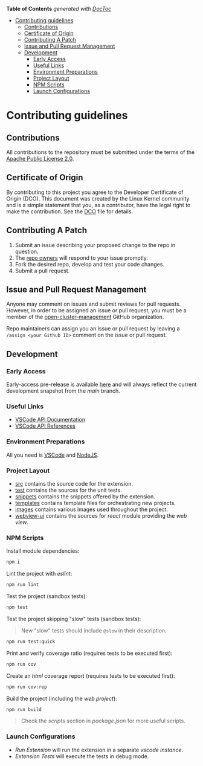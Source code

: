 <!-- markdownlint-disable MD041 -->
<!-- START doctoc generated TOC please keep comment here to allow auto update -->
<!-- DON'T EDIT THIS SECTION, INSTEAD RE-RUN doctoc TO UPDATE -->
**Table of Contents**  *generated with [DocToc](https://github.com/thlorenz/doctoc)*

- [Contributing guidelines](#contributing-guidelines)
  - [Contributions](#contributions)
  - [Certificate of Origin](#certificate-of-origin)
  - [Contributing A Patch](#contributing-a-patch)
  - [Issue and Pull Request Management](#issue-and-pull-request-management)
  - [Development](#development)
    - [Early Access](#early-access)
    - [Useful Links](#useful-links)
    - [Environment Preparations](#environment-preparations)
    - [Project Layout](#project-layout)
    - [NPM Scripts](#npm-scripts)
    - [Launch Configurations](#launch-configurations)

<!-- END doctoc generated TOC please keep comment here to allow auto update -->

# Contributing guidelines

## Contributions

All contributions to the repository must be submitted under the terms of the [Apache Public License 2.0](https://www.apache.org/licenses/LICENSE-2.0).

## Certificate of Origin

By contributing to this project you agree to the Developer Certificate of
Origin (DCO). This document was created by the Linux Kernel community and is a
simple statement that you, as a contributor, have the legal right to make the
contribution. See the [DCO](DCO) file for details.

## Contributing A Patch

1. Submit an issue describing your proposed change to the repo in question.
2. The [repo owners](OWNERS) will respond to your issue promptly.
3. Fork the desired repo, develop and test your code changes.
4. Submit a pull request.

## Issue and Pull Request Management

Anyone may comment on issues and submit reviews for pull requests. However, in
order to be assigned an issue or pull request, you must be a member of the
[open-cluster-management](https://github.com/open-cluster-management-io) GitHub organization.

Repo maintainers can assign you an issue or pull request by leaving a
`/assign <your Github ID>` comment on the issue or pull request.

## Development

### Early Access

Early-access pre-release is available [here][early-access] and will always reflect the current development snapshot from the *main* branch.

### Useful Links

- [VSCode API Documentation][vscode-ext-api]
- [VSCode API References][vscode-api-ref]

### Environment Preparations

All you need is [VSCode][vscode] and [NodeJS][nodejs].

### Project Layout

- [src][repo-src] contains the source code for the extension.
- [test][repo-test] contains the sources for the unit tests.
- [snippets][repo-snippets] contains the snippets offered by the extension.
- [templates][repo-templates] contains template files for orchestrating new projects.
- [images][repo-images] contains various images used throughout the project.
- [webview-ui][repo-webview-ui] contains the sources for *react* module providing the *web view*.

### NPM Scripts

Install module dependencies:

```bash
npm i
```

Lint the project with *eslint*:

```bash
npm run lint
```

Test the project (sandbox tests):

```bash
npm test
```

Test the project skipping "slow" tests (sandbox tests):
> New "slow" tests should include `@slow` in their description.

```bash
npm run test:quick
```

Print and verify coverage ratio (requires tests to be executed first):

```bash
npm run cov
```

Create an *html* coverage report (requires tests to be executed first):

```bash
npm run cov:rep
```

Build the project (including the *web project*):

```bash
npm run build

```

> Check the *scripts* section in *package.json* for more useful scripts.

### Launch Configurations

- *Run Extension* will run the extension in a separate *vscode instance*.
- *Extension Tests* will execute the tests in debug mode.

<!-- LINKS -->
[early-access]: https://github.com/open-cluster-management-io/ocm-vscode-extension/releases/tag/early-access
[nodejs]: https://nodejs.org
[vscode-api-ref]: https://code.visualstudio.com/api/references/vscode-api
[vscode-ext-api]: https://code.visualstudio.com/api
[vscode]: https://code.visualstudio.com/
<!-- CODE LINKS -->
[repo-images]: https://github.com/open-cluster-management-io/ocm-vscode-extension/tree/main/images
[repo-snippets]: https://github.com/open-cluster-management-io/ocm-vscode-extension/tree/main/snippets
[repo-src]: https://github.com/open-cluster-management-io/ocm-vscode-extension/tree/main/src
[repo-templates]: https://github.com/open-cluster-management-io/ocm-vscode-extension/tree/main/templates
[repo-test]: https://github.com/open-cluster-management-io/ocm-vscode-extension/tree/main/test
[repo-webview-ui]: https://github.com/open-cluster-management-io/ocm-vscode-extension/tree/main/webview-ui
